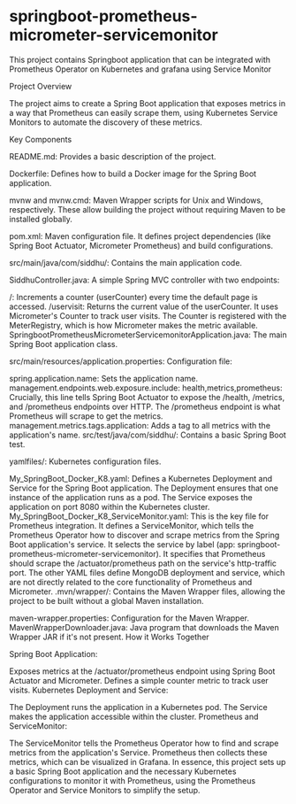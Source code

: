 # springboot-prometheus-micrometer-servicemonitor
This project contains Springboot application that can be integrated with Prometheus Operator on Kubernetes and grafana using Service Monitor

Project Overview

The project aims to create a Spring Boot application that exposes metrics in a way that Prometheus can easily scrape them, using Kubernetes Service Monitors to automate the discovery of these metrics.


Key Components

README.md: Provides a basic description of the project.

Dockerfile: Defines how to build a Docker image for the Spring Boot application.

mvnw and mvnw.cmd: Maven Wrapper scripts for Unix and Windows, respectively. These allow building the project without requiring Maven to be installed globally.

pom.xml:  Maven configuration file. It defines project dependencies (like Spring Boot Actuator, Micrometer Prometheus) and build configurations.

src/main/java/com/siddhu/: Contains the main application code.

SiddhuController.java:  A simple Spring MVC controller with two endpoints:

/: Increments a counter (userCounter) every time the default page is accessed.
/uservisit: Returns the current value of the userCounter.
It uses Micrometer's Counter to track user visits. The Counter is registered with the MeterRegistry, which is how Micrometer makes the metric available.
SpringbootPrometheusMicrometerServicemonitorApplication.java: The main Spring Boot application class.

src/main/resources/application.properties:  Configuration file:

spring.application.name: Sets the application name.
management.endpoints.web.exposure.include: health,metrics,prometheus: Crucially, this line tells Spring Boot Actuator to expose the /health, /metrics, and /prometheus endpoints over HTTP. The /prometheus endpoint is what Prometheus will scrape to get the metrics.
management.metrics.tags.application: Adds a tag to all metrics with the application's name.
src/test/java/com/siddhu/: Contains a basic Spring Boot test.

yamlfiles/:  Kubernetes configuration files.

My\_SpringBoot\_Docker\_K8.yaml: Defines a Kubernetes Deployment and Service for the Spring Boot application. 
The Deployment ensures that one instance of the application runs as a pod.
The Service exposes the application on port 8080 within the Kubernetes cluster.
My\_SpringBoot\_Docker\_K8\_ServiceMonitor.yaml: This is the key file for Prometheus integration. It defines a ServiceMonitor, which tells the Prometheus Operator how to discover and scrape metrics from the Spring Boot application's service. 
It selects the service by label (app: springboot-prometheus-micrometer-servicemonitor).
It specifies that Prometheus should scrape the /actuator/prometheus path on the service's http-traffic port.
The other YAML files define MongoDB deployment and service, which are not directly related to the core functionality of Prometheus and Micrometer.
.mvn/wrapper/: Contains the Maven Wrapper files, allowing the project to be built without a global Maven installation.

maven-wrapper.properties: Configuration for the Maven Wrapper.
MavenWrapperDownloader.java: Java program that downloads the Maven Wrapper JAR if it's not present.
How it Works Together

Spring Boot Application:

Exposes metrics at the /actuator/prometheus endpoint using Spring Boot Actuator and Micrometer.
Defines a simple counter metric to track user visits.
Kubernetes Deployment and Service:

The Deployment runs the application in a Kubernetes pod.
The Service makes the application accessible within the cluster.
Prometheus and ServiceMonitor:

The ServiceMonitor tells the Prometheus Operator how to find and scrape metrics from the application's Service.
Prometheus then collects these metrics, which can be visualized in Grafana.
In essence, this project sets up a basic Spring Boot application and the necessary Kubernetes configurations to monitor it with Prometheus, using the Prometheus Operator and Service Monitors to simplify the setup.


